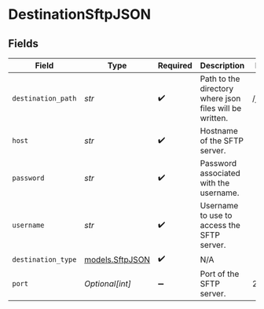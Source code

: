 # DestinationSftpJSON


## Fields

| Field                                                   | Type                                                    | Required                                                | Description                                             | Example                                                 |
| ------------------------------------------------------- | ------------------------------------------------------- | ------------------------------------------------------- | ------------------------------------------------------- | ------------------------------------------------------- |
| `destination_path`                                      | *str*                                                   | :heavy_check_mark:                                      | Path to the directory where json files will be written. | /json_data                                              |
| `host`                                                  | *str*                                                   | :heavy_check_mark:                                      | Hostname of the SFTP server.                            |                                                         |
| `password`                                              | *str*                                                   | :heavy_check_mark:                                      | Password associated with the username.                  |                                                         |
| `username`                                              | *str*                                                   | :heavy_check_mark:                                      | Username to use to access the SFTP server.              |                                                         |
| `destination_type`                                      | [models.SftpJSON](../models/sftpjson.md)                | :heavy_check_mark:                                      | N/A                                                     |                                                         |
| `port`                                                  | *Optional[int]*                                         | :heavy_minus_sign:                                      | Port of the SFTP server.                                | 22                                                      |